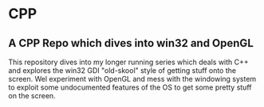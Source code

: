 # CPP
## A CPP Repo which dives into win32 and OpenGL

This repository dives into my longer running series which deals with C++ and explores the win32 GDI "old-skool" style of getting stuff onto the screen.
Wel experiment with OpenGL and mess with the windowing system to exploit some undocumented features of the OS to get some pretty stuff on the screen.
